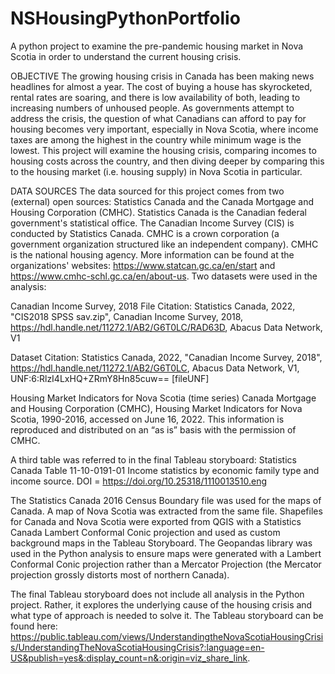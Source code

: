 # NSHousingPythonPortfolio
A python project to examine the pre-pandemic housing market in Nova Scotia in order to understand the current housing crisis.

OBJECTIVE
The growing housing crisis in Canada has been making news headlines for almost a year. The cost of buying a house has skyrocketed, rental rates are soaring, and there is low availability of both, leading to increasing numbers of unhoused people. As governments attempt to address the crisis, the question of what Canadians can afford to pay for housing becomes very important, especially in Nova Scotia, where income taxes are among the highest in the country while minimum wage is the lowest. 
This project will examine the housing crisis, comparing incomes to housing costs across the country, and then diving deeper by comparing this to the housing market (i.e. housing supply) in Nova Scotia in particular.

DATA SOURCES
The data sourced for this project comes from two (external) open sources: Statistics Canada and the Canada Mortgage and Housing Corporation (CMHC). Statistics Canada is the Canadian federal government's statistical office. The Canadian Income Survey (CIS) is conducted by Statistics Canada. CMHC is a crown corporation (a government organization structured like an independent company). CMHC is the national housing agency. More information can be found at the organizations' websites: https://www.statcan.gc.ca/en/start and https://www.cmhc-schl.gc.ca/en/about-us. Two datasets were used in the analysis:

Canadian Income Survey, 2018
File Citation: Statistics Canada, 2022, "CIS2018 SPSS sav.zip", Canadian Income Survey, 2018, https://hdl.handle.net/11272.1/AB2/G6T0LC/RAD63D, Abacus Data Network, V1 

Dataset Citation: Statistics Canada, 2022, "Canadian Income Survey, 2018", https://hdl.handle.net/11272.1/AB2/G6T0LC, Abacus Data Network, V1, UNF:6:RlzI4LxHQ+ZRmY8Hn85cuw== [fileUNF] 

Housing Market Indicators for Nova Scotia (time series)
Canada Mortgage and Housing Corporation (CMHC), Housing Market Indicators for Nova Scotia, 1990-2016, accessed on June 16, 2022. This information is reproduced and distributed on an “as is” basis with the permission of CMHC.

A third table was referred to in the final Tableau storyboard:
Statistics Canada Table 11-10-0191-01 Income statistics by economic family type and income source. DOI = https://doi.org/10.25318/1110013510.eng

The Statistics Canada 2016 Census Boundary file was used for the maps of Canada. A map of Nova Scotia was extracted from the same file. Shapefiles for Canada and Nova Scotia were exported from QGIS with a Statistics Canada Lambert Conformal Conic projection and used as custom background maps in the Tableau Storyboard. The Geopandas library was used in the Python analysis to ensure maps were generated with a Lambert Conformal Conic projection rather than a Mercator Projection (the Mercator projection grossly distorts most of northern Canada).

The final Tableau storyboard does not include all analysis in the Python project. Rather, it explores the underlying cause of the housing crisis and what type of approach is needed to solve it. The Tableau storyboard can be found here: https://public.tableau.com/views/UnderstandingtheNovaScotiaHousingCrisis/UnderstandingTheNovaScotiaHousingCrisis?:language=en-US&publish=yes&:display_count=n&:origin=viz_share_link.
